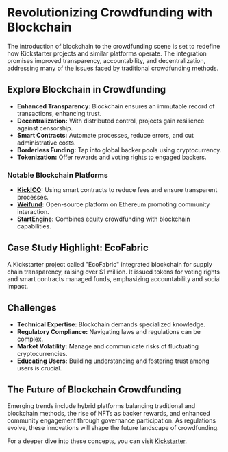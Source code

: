 # Revolutionizing Crowdfunding with Blockchain

The introduction of blockchain to the crowdfunding scene is set to redefine how Kickstarter projects and similar platforms operate. The integration promises improved transparency, accountability, and decentralization, addressing many of the issues faced by traditional crowdfunding methods.

## Explore Blockchain in Crowdfunding

- **Enhanced Transparency:** Blockchain ensures an immutable record of transactions, enhancing trust.
- **Decentralization:** With distributed control, projects gain resilience against censorship.
- **Smart Contracts:** Automate processes, reduce errors, and cut administrative costs.
- **Borderless Funding:** Tap into global backer pools using cryptocurrency.
- **Tokenization:** Offer rewards and voting rights to engaged backers.

### Notable Blockchain Platforms

- **[KickICO](https://www.kickico.com):** Using smart contracts to reduce fees and ensure transparent processes.
- **[Weifund](https://www.weifund.io):** Open-source platform on Ethereum promoting community interaction.
- **[StartEngine](https://www.startengine.com):** Combines equity crowdfunding with blockchain capabilities.

## Case Study Highlight: EcoFabric

A Kickstarter project called "EcoFabric" integrated blockchain for supply chain transparency, raising over $1 million. It issued tokens for voting rights and smart contracts managed funds, emphasizing accountability and social impact.

## Challenges

- **Technical Expertise:** Blockchain demands specialized knowledge.
- **Regulatory Compliance:** Navigating laws and regulations can be complex.
- **Market Volatility:** Manage and communicate risks of fluctuating cryptocurrencies.
- **Educating Users:** Building understanding and fostering trust among users is crucial.

## The Future of Blockchain Crowdfunding

Emerging trends include hybrid platforms balancing traditional and blockchain methods, the rise of NFTs as backer rewards, and enhanced community engagement through governance participation. As regulations evolve, these innovations will shape the future landscape of crowdfunding.

For a deeper dive into these concepts, you can visit [Kickstarter](https://www.kickstarter.com).